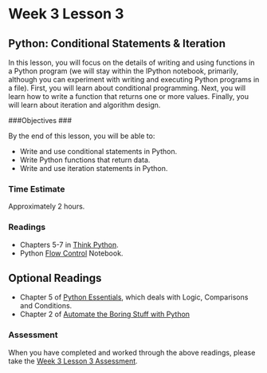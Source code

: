 # Week 3 Lesson 3 #
## Python: Conditional Statements & Iteration ##

In this lesson, you will focus on the details of writing and using
functions in a Python program (we will stay within the IPython notebook,
primarily, although you can experiment with writing and executing Python
programs in a file). First, you will learn about conditional
programming. Next, you will learn how to write a function that returns
one or more values. Finally, you will learn about iteration and
algorithm design. 

###Objectives ###

By the end of this lesson, you will be able to:

- Write and use conditional statements in Python.
- Write Python functions that return data.
- Write and use iteration statements in Python.

### Time Estimate ###

Approximately 2 hours.

### Readings ####

- Chapters 5-7 in [Think Python](http://faculty.stedwards.edu/mikek/python/thinkpython.pdf).
- Python [Flow Control](notebooks/flowcontrolpy.ipynb) Notebook.

## Optional Readings ##

- Chapter 5 of [Python Essentials](http://proquest.safaribooksonline.com.proxy2.library.illinois.edu/book/programming/python/9781784390341/python-essentials/ch05_html#X2ludGVybmFsX0h0bWxWaWV3P3htbGlkPTk3ODE3ODQzOTAzNDElMkZjaDA1X2h0bWwmcXVlcnk9Y29uZGl0aW9uYWwlMjBzdGF0ZW1lbnRz), which deals with Logic, Comparisons and Conditions.
- Chapter 2 of [Automate the Boring Stuff with Python](http://proquest.safaribooksonline.com.proxy2.library.illinois.edu/book/programming/python/9781457189906)
 
### Assessment ###

When you have completed and worked through the above readings, please take the [Week 3 Lesson 3 Assessment](https://learn.illinois.edu/mod/quiz/view.php?id=1095497).
